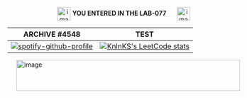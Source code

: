 <p align="center">
  <img src="https://i.imgur.com/GRSrswl.gif" alt="image" width="30vw" height="30vh" style="vertical-align: middle; margin-left: 20px;">
  <strong>YOU ENTERED IN THE LAB-077</strong>
  <img src="https://i.imgur.com/GRSrswl.gif" alt="image" width="30vw" height="30vh" style="vertical-align: middle; margin-left: 20px;">
</p>
<div><p>   </p></div>
<div><p>   </p></div>
<div><p>   </p></div>

<div></div>
<div></div>
<div></div>
<div align="center">

| ARCHIVE #4548 | TEST |
| --- | --- |
| [![spotify-github-profile](https://spotify-github-profile.vercel.app/api/view?uid=21wuu7hk3qqzbwdrx3zw3275a&cover_image=true&theme=default&show_offline=false&background_color=121212&bar_color_cover=true)](https://open.spotify.com/user/21wuu7hk3qqzbwdrx3zw3275a) | [![KnlnKS's LeetCode stats](https://leetcode-stats-six.vercel.app/api?username=qpYliqp)](https://leetcode.com/qpYliqp/)


</div>
  <img src="https://i.pinimg.com/originals/4f/83/ec/4f83ec563dbcfe623cbbeb77305d954e.gif" alt="image" width="100%" height="70vh" style="vertical-align: middle; margin-left: 20px;">






